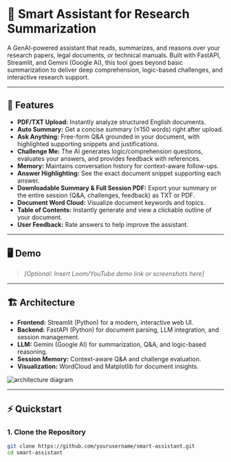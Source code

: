 # 🧠 Smart Assistant for Research Summarization

A GenAI-powered assistant that reads, summarizes, and reasons over your research papers, legal documents, or technical manuals. Built with FastAPI, Streamlit, and Gemini (Google AI), this tool goes beyond basic summarization to deliver deep comprehension, logic-based challenges, and interactive research support.

---

## 🚀 Features

- **PDF/TXT Upload:** Instantly analyze structured English documents.
- **Auto Summary:** Get a concise summary (≤150 words) right after upload.
- **Ask Anything:** Free-form Q&A grounded in your document, with highlighted supporting snippets and justifications.
- **Challenge Me:** The AI generates logic/comprehension questions, evaluates your answers, and provides feedback with references.
- **Memory:** Maintains conversation history for context-aware follow-ups.
- **Answer Highlighting:** See the exact document snippet supporting each answer.
- **Downloadable Summary & Full Session PDF:** Export your summary or the entire session (Q&A, challenges, feedback) as TXT or PDF.
- **Document Word Cloud:** Visualize document keywords and topics.
- **Table of Contents:** Instantly generate and view a clickable outline of your document.
- **User Feedback:** Rate answers to help improve the assistant.

---

## 🖥️ Demo

> _[Optional: Insert Loom/YouTube demo link or screenshots here]_

---

## 🏗️ Architecture

- **Frontend:** Streamlit (Python) for a modern, interactive web UI.
- **Backend:** FastAPI (Python) for document parsing, LLM integration, and session management.
- **LLM:** Gemini (Google AI) for summarization, Q&A, and logic-based reasoning.
- **Session Memory:** Context-aware Q&A and challenge evaluation.
- **Visualization:** WordCloud and Matplotlib for document insights.

![architecture diagram](https://i.imgur.com/6pQw5kV.png) <!-- Replace with your own diagram if available -->

---

## ⚡ Quickstart

### 1. Clone the Repository

```sh
git clone https://github.com/yourusername/smart-assistant.git
cd smart-assistant